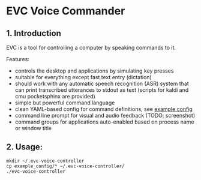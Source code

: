 # EVC Voice Commander

## 1. Introduction

EVC is a tool for controlling a computer by speaking commands to it.

Features:

- controls the desktop and applications by simulating key presses
- suitable for everything except fast text entry (dictation)
- should work with any automatic speech recognition (ASR) system that can print
  transcribed utterances to stdout as text (scripts for kaldi and cmu pocketsphinx
  are provided)
- simple but powerful command language
- clean YAML-based config for command definitions, see [example config](example_config/modes.yaml)
- command line prompt for visual and audio feedback (TODO: screenshot)
- command groups for applications auto-enabled based on process name or window title


## 2. Usage:

    mkdir ~/.evc-voice-controller
    cp example_config/* ~/.evc-voice-controller/
    ./evc-voice-controller

